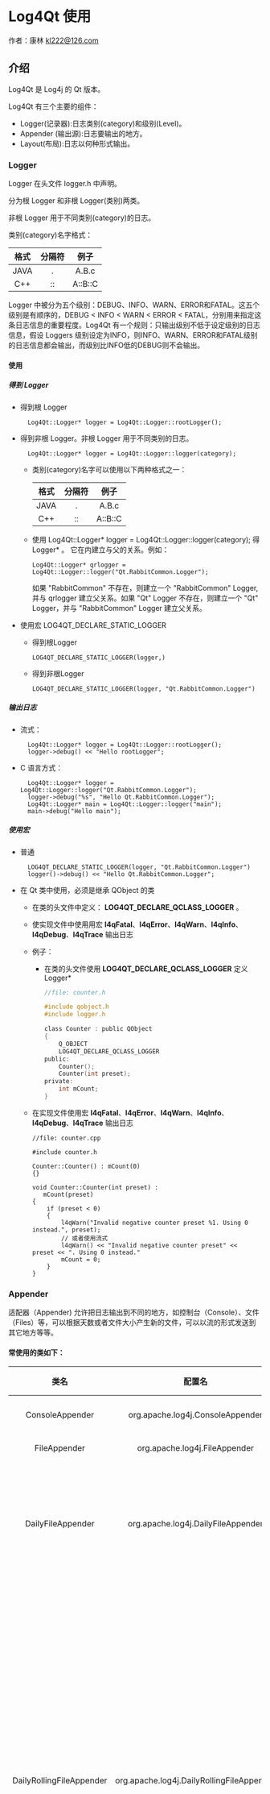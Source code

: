 # Log4Qt 使用
作者：康林 <kl222@126.com>

## 介绍

Log4Qt 是 Log4j 的 Qt 版本。

Log4Qt 有三个主要的组件：

- Logger(记录器):日志类别(category)和级别(Level)。
- Appender (输出源):日志要输出的地方。
- Layout(布局):日志以何种形式输出。

### Logger

Logger 在头文件 logger.h 中声明。

分为根 Logger 和非根 Logger(类别)两类。

非根 Logger 用于不同类别(category)的日志。

类别(category)名字格式：

| 格式|分隔符|例子    |
|:---:|:----:|:------:|
|JAVA |  .   |A.B.c   |
|C++  |  ::  |A::B::C |

Logger 中被分为五个级别：DEBUG、INFO、WARN、ERROR和FATAL。这五个级别是有顺序的，DEBUG < INFO < WARN < ERROR < FATAL，分别用来指定这条日志信息的重要程度。Log4Qt 有一个规则：只输出级别不低于设定级别的日志信息，假设 Loggers 级别设定为INFO，则INFO、WARN、ERROR和FATAL级别的日志信息都会输出，而级别比INFO低的DEBUG则不会输出。

#### 使用

##### 得到 Logger

- 得到根 Logger

        Log4Qt::Logger* logger = Log4Qt::Logger::rootLogger();

- 得到非根 Logger。非根 Logger 用于不同类别的日志。

        Log4Qt::Logger* logger = Log4Qt::Logger::logger(category);

  + 类别(category)名字可以使用以下两种格式之一：
  
    |格式 |分隔符|例子    |
    |:---:|:----:|:------:|
    |JAVA |  .   |A.B.c   |
    |C++  |  ::  |A::B::C |

  + 使用 Log4Qt::Logger* logger = Log4Qt::Logger::logger(category); 得 Logger* 。
  它在内建立与父的关系。例如：
  
        Log4Qt::Logger* qrlogger = Log4Qt::Logger::logger("Qt.RabbitCommon.Logger");
        
     如果 "RabbitCommon" 不存在，则建立一个 "RabbitCommon" Logger, 并与 qrlogger 建立父关系。如果 "Qt" Logger 不存在，则建立一个 "Qt" Logger，并与 "RabbitCommon" Logger 建立父关系。

- 使用宏 LOG4QT_DECLARE_STATIC_LOGGER
  + 得到根Logger
  
        LOG4QT_DECLARE_STATIC_LOGGER(logger,)

  + 得到非根Logger

        LOG4QT_DECLARE_STATIC_LOGGER(logger, "Qt.RabbitCommon.Logger")

##### 输出日志

- 流式：

        Log4Qt::Logger* logger = Log4Qt::Logger::rootLogger();
        logger->debug() << "Hello rootLogger";

- C 语言方式：

        Log4Qt::Logger* logger = Log4Qt::Logger::logger("Qt.RabbitCommon.Logger");
        logger->debug("%s", "Hello Qt.RabbitCommon.Logger");
        Log4Qt::Logger* main = Log4Qt::Logger::logger("main");
        main->debug("Hello main");

##### 使用宏

- 普通

        LOG4QT_DECLARE_STATIC_LOGGER(logger, "Qt.RabbitCommon.Logger")
        logger()->debug() << "Hello Qt.RabbitCommon.Logger";

- 在 Qt 类中使用，必须是继承 QObject 的类
  + 在类的头文件中定义：  **LOG4QT_DECLARE_QCLASS_LOGGER** 。
  + 使实现文件中使用用宏 **l4qFatal**、**l4qError**、**l4qWarn**、**l4qInfo**、**l4qDebug**、**l4qTrace** 输出日志
  + 例子：
    - 在类的头文件使用 **LOG4QT_DECLARE_QCLASS_LOGGER** 定义 Logger*
 
        ```C
        //file: counter.h
        
        #include qobject.h
        #include logger.h
        
        class Counter : public QObject
        {
            Q_OBJECT
            LOG4QT_DECLARE_QCLASS_LOGGER
        public:
            Counter();
            Counter(int preset);
        private:
            int mCount;
        }
        ```
        
   + 在实现文件使用宏 **l4qFatal**、**l4qError**、**l4qWarn**、**l4qInfo**、**l4qDebug**、**l4qTrace**  输出日志
   
        ```
        //file: counter.cpp
        
        #include counter.h
        
        Counter::Counter() : mCount(0)
        {}
        
        void Counter::Counter(int preset) :
           mCount(preset)
        {
            if (preset < 0)
            {
                l4qWarn("Invalid negative counter preset %1. Using 0 instead.", preset);
                // 或者使用流式
                l4qWarn() << "Invalid negative counter preset" << preset << ". Using 0 instead."
                mCount = 0;
            }
        }
        ```
        
### Appender

适配器（Appender) 允许把日志输出到不同的地方，如控制台（Console）、文件（Files）等，可以根据天数或者文件大小产生新的文件，可以以流的形式发送到其它地方等等。
#### 常使用的类如下：

|      类名        |        配置名                    |说明   |
|:-----:|:---------------:|:--------------------------------:|
|ConsoleAppender  | org.apache.log4j.ConsoleAppender |控制台             |
|FileAppender     | org.apache.log4j.FileAppender    |文件               |
|DailyFileAppender|org.apache.log4j.DailyFileAppender|每天产生一个日志文件|
|DailyRollingFileAppender| org.apache.log4j.DailyRollingFileAppender|每天产生一个日志文件,当文件大小到达指定尺寸的时候产生一个新的文件|
|RollingFileAppender| org.apache.log4j.RollingFileAppender|文件大小到达指定尺寸的时候产生一个新的文件|
|WriterAppender|org.apache.log4j.WriterAppender|将日志信息以流格式发送到任意指定的地方|

所有的注册适配器请详见：[https://github.com/MEONMedical/Log4Qt/blob/master/src/log4qt/helpers/factory.cpp](https://github.com/MEONMedical/Log4Qt/blob/1dc0b05cf7b621026fa40d58d165e765bd8e0750/src/log4qt/helpers/factory.cpp#L433) 中下面函数：

        void Factory::registerDefaultAppenders()
    
#### Logger 设置 Appender
使用 Logger 成员函数 virtual void addAppender(const AppenderSharedPtr &appender); 设置 Appender

### Layout
实现日志输出格式。可以在Appenders的后面附加Layouts来完成这个功能。
Layouts提供四种日志输出样式，如根据HTML样式、自由指定样式、包含日志级别与信息的样式和包含日志时间、线程、类别等信息的样式。
#### 常使用的类如下：

|      类名        |        配置名                    |说明|
|:-----:|:---------------:|:--------------------------------:|
|PatternLayout|org.apache.log4j.PatternLayout|可以灵活地指定布局模式|
|SimpleLayout| org.apache.log4j.SimpleLayout|包含日志信息的级别和信息字符串|
|TTCCLayout|org.apache.log4j.TTCCLayout|包含日志产生的时间、线程、类别等信息|
|XMLLayout|org.apache.log4j.XMLLayout|XML|

所有注册的Layout，请详见：[https://github.com/MEONMedical/Log4Qt/blob/master/src/log4qt/helpers/factory.cpp](https://github.com/MEONMedical/Log4Qt/blob/1dc0b05cf7b621026fa40d58d165e765bd8e0750/src/log4qt/helpers/factory.cpp#L505) 下列函数：

        void Factory::registerDefaultLayouts()
        
- PatternLayout选项：
  + ConversionPattern=%m%n：设定以怎样的格式显示消息。
    - 格式化符号说明：
      - %p：输出日志信息的优先级，即DEBUG，INFO，WARN，ERROR，FATAL。
      - %d：输出日志时间点的日期或时间，默认格式为ISO8601，也可以在其后指定格式，如：%d{yyyy/MM/dd HH:mm:ss,SSS}。
      - %r：输出自应用程序启动到输出该log信息耗费的毫秒数。
      - %t：输出产生该日志事件的线程名。
      - %l：输出日志事件的发生位置，相当于%c.%M(%F:%L)的组合，包括类全名、方法、文件名以及在代码中的行数。例如：test.TestLog4j.main(TestLog4j.java:10)。
      - %c：输出日志信息所属的类目，通常就是所在类的全名。
      - %M：输出产生日志信息的方法名。
      - %F：输出日志消息产生时所在的文件名称。
      - %L:：输出代码中的行号。
      - %m:：输出代码中指定的具体日志信息。
      - %n：输出一个回车换行符，Windows平台为"\r\n"，Unix平台为"\n"。
      - %x：输出和当前线程相关联的NDC(嵌套诊断环境)，尤其用到像java servlets这样的多客户多线程的应用中。
      - %%：输出一个"%“字符。
    - 另外，还可以在%与格式字符之间加上修饰符来控制其最小长度、最大长度、和文本的对齐方式。如：
      1. c：指定输出category的名称，最小的长度是20，如果category的名称长度小于20的话，默认的情况下右对齐。
      2. %-20c：”-"号表示左对齐。
      3. %.30c：指定输出category的名称，最大的长度是30，如果category的名称长度大于30的话，就会将左边多出的字符截掉，但小于30的话也不会补空格。

#### 设置

使用 Appender 成员函数 virtual void setLayout(const LayoutSharedPtr &layout) 设置 layout

### 例子

```
include "log4qt/consoleappender.h"
include "log4qt/logger.h"
include "log4qt/ttcclayout.h"

// Create a layout
Log4Qt::LogManager::rootLogger();
TTCCLayout *p_layout = new TTCCLayout();
p_layout->setName(QLatin1String("My Layout"));
p_layout->activateOptions();
// Create an appender
ConsoleAppender *p_appender = new ConsoleAppender(p_layout, ConsoleAppender::STDOUT_TARGET);
p_appender->setName(QLatin1String("My Appender"));
p_appender->activateOptions();
// Set appender on root logger
Log4Qt::Logger::rootLogger()->setAppender(p_appender);
// Request a logger and output "Hello World!"
Log4Qt::Logger::logger(QLatin1String("My Logger"))->info("Hello World!");
```

参见： https://log4qt.sourceforge.net/

## Qt 日志
Log4Qt 可以输出使用 Qt 的日志输出函数产生的日志。
使用 LogManager::setHandleQtMessages(bool handleQtMessages) 打开或关闭输出 Qt 日志函数产生的日志。

- qDebug 类似 Log4Qt 的根 Logger

        qDebug() << "Hell world";
      
- **QLoggingCategory** 类似 Log4Qt 的非根 Logger。
使用 **qCWarning()**、**qCDebug()**、**qCWarning()**、**qCInfo()**、**qCCritical()** 输出日志

        QLoggingCategory Logger("RabbitCommon.Logger");
        qCCritical(Logger) << "Log folder is empty";
        
## 配置文件

### 用下面方法设置配置文件：

        QString szConfFile = RabbitCommon::CDir::Instance()->GetDirConfig(true)
            + QDir::separator() + qApp->applicationName() + ".conf";
        if(!Log4Qt::PropertyConfigurator::configureAndWatch(szConfFile))
            Log4Qt::BasicConfigurator::configure();

### 配置文件说明

#### 变量

格式：

        变量名=值

使用变量：

        ${变量名}

例子：

        #设置储存log文件的根目录
        logpath=log

        log4j.appender.daily.file=${logpath}/root.log

#### 配置 Log4Qt

        log4j.reset=true
        #Log4Qt 库的日志输出级别
        log4j.Debug=WARN
        log4j.threshold=NULL
        #在运行中，是否监视此文件配置的变化
        log4j.watchThisFile=false
        #设置是否监听QDebug输出的字符串
        log4j.handleQtMessages=true
        # QLoggingCategory 过滤规则
        #log4j.qtLogging.filterRules=
        #log4j.qtLogging.messagePattern=
        
#### 配置根 Logger
其语法

        log4j.rootLogger = [level], appenderName1, appenderName2, ...

其中：
- level 控制日志输出的级别：

|级别 | 说明          |
|:---:|:-------------:|
|OFF  |关闭所有日志输出|
|FATAL|               |
|ERROR|               |
|WARN |               |
|INFO |               |
|DEBUG|               |
|TRACE|               |
|ALL  |所有日志均输出  |

- appenderName 是appender的名字，指定输出到哪儿

#### 设置非根logger
语法：

        log4j.logger.categoryName = [level], appenderName1, appenderName2, ...

其中类别名(categoryName)只能使用JAVA格式，因为C++格式分隔符已在配置文件中做为他用。

|     |分隔符|例子    |
|:---:|:----:|:------:|
|JAVA |  .   |A.B.c   |
|C++  |  ::  |A::B::C |


##### 设置非根 Logger 是否输出到其父 Logger 中
非根 Logger 日志默认是同时输出到log4j.rootLogger所有配置的日志中的，如何能只让它们输出到自己指定的日志中呢？用下面配置：

语法：

        log4j.additivity.categoryName = [true/false]
        
- false，只输出到此适配器。
- true，表示Logger会输出到log4j.rootLogger所有配置的日志中
- 默认为true。

类别名(categoryName)应该与非根类别名(categoryName)相同。其中类别名(categoryName)只能使用JAVA格式，因为C++格式分隔符已在配置文件中做为他用。

|     |分隔符|例子    |
|:---:|:----:|:------:|
|JAVA |  .   |A.B.c   |
|C++  |  ::  |A::B::C |

如果不想输出到log4j.rootLogger所有配置的日志，而只是想输出到log4j.rootLogger某一配置（例如：console),则：

        log4j.logger.main = [level], console
        log4j.additivity.main = false

#### 配置 Appender
语法

        log4j.appender.appenderName = className
        log4j.appender.appenderName.option1 = value1
        ...
        log4j.appender.appenderName.optionN = valueN 

className 有以下几种类型：

|               类               |说明           |
|-------------------------------:|:--------------|
|org.apache.log4j.ConsoleAppender|控制台         |
|org.apache.log4j.FileAppender   |文件           |
|org.apache.log4j.DailyRollingFileAppender|每天产生一个日志文件|
|org.apache.log4j.RollingFileAppender|文件大小到达指定尺寸的时候产生一个新的文件|

- ConsoleAppender选项
  + Threshold=WARN：指定日志信息的最低输出级别，默认为DEBUG。
  + ImmediateFlush=true：表示所有消息都会被立即输出，设为false则不输出，默认值是true。
  + Target=System.err：默认值是System.out。
- FileAppender选项
  + Threshold=WARN：指定日志信息的最低输出级别，默认为DEBUG。
  + ImmediateFlush=true：表示所有消息都会被立即输出，设为false则不输出，默认值是true。
  + Append=false：true表示消息增加到指定文件中，false则将消息覆盖指定的文件内容，默认值是true。
  + File=D:/logs/logging.log4j：指定消息输出到logging.log4j文件中。
- DailyRollingFileAppender选项
  + Threshold=WARN #指定日志信息的最低输出级别，默认为DEBUG。
  + ImmediateFlush=true：表示所有消息都会被立即输出，设为false则不输出，默认值是true。
  + Append=false：true表示消息增加到指定文件中，false则将消息覆盖指定的文件内容，默认值是true。
  + File=D:/logs/logging.log4j：指定当前消息输出到logging.log4j文件中。
  + DatePattern=’.'yyyy-MM：每月滚动一次日志文件，即每月产生一个新的日志文件。当前月的日志文件名为logging.log4j，前一个月的日志文件名为logging.log4j.yyyy-MM。
另外，也可以指定按周、天、时、分等来滚动日志文件，对应的格式如下：
    - '.'yyyy-MM：每月
    - '.'yyyy-ww：每周
    - '.'yyyy-MM-dd：每天
    - '.'yyyy-MM-dd-a：每天两次
    - '.'yyyy-MM-dd-HH：每小时
    - '.'yyyy-MM-dd-HH-mm：每分钟
- RollingFileAppender选项
  + Threshold=WARN：指定日志信息的最低输出级别，默认为DEBUG。
  + ImmediateFlush=true：表示所有消息都会被立即输出，设为false则不输出，默认值是true。
  + Append=false：true表示消息增加到指定文件中，false则将消息覆盖指定的文件内容，默认值是true。
  + File=D:/logs/logging.log4j：指定消息输出到logging.log4j文件中。
  + MaxFileSize=100KB：后缀可以是KB, MB 或者GB。在日志文件到达该大小时，将会自动滚动，即将原来的内容移到logging.log4j.1文件中。
  + MaxBackupIndex=2：指定可以产生的滚动文件的最大数，例如，设为2则可以产生logging.log4j.1，logging.log4j.2两个滚动文件和一个logging.log4j文件。

#### 配置 Layout
语法：

        log4j.appender.appenderName.layout = className
        log4j.appender.appenderName.layout.option1 = value1
        …
        log4j.appender.appenderName.layout.optionN = valueN 

其中：className可以是下列值之一：

|        类                    |   说明                           |
|-----------------------------:|:---------------------------------|
|org.apache.log4j.HTMLLayout   |以HTML表格形式布局                 |
|org.apache.log4j.PatternLayout|可以灵活地指定布局模式             |
|org.apache.log4j.SimpleLayout |包含日志信息的级别和信息字符串       |
|org.apache.log4j.TTCCLayout   |包含日志产生的时间、线程、类别等等信息|

- HTMLLayout选项
  + LocationInfo=true：输出java文件名称和行号，默认值是false。
  + Title=My Logging： 默认值是Log4J Log Messages。
- PatternLayout选项：
  + ConversionPattern=%m%n：设定以怎样的格式显示消息。
    - 格式化符号说明：
      - %p：输出日志信息的优先级，即DEBUG，INFO，WARN，ERROR，FATAL。
      - %d：输出日志时间点的日期或时间，默认格式为ISO8601，也可以在其后指定格式，如：%d{yyyy/MM/dd HH:mm:ss,SSS}。
      - %r：输出自应用程序启动到输出该log信息耗费的毫秒数。
      - %t：输出产生该日志事件的线程名。
      - %l：输出日志事件的发生位置，相当于%c.%M(%F:%L)的组合，包括类全名、方法、文件名以及在代码中的行数。例如：test.TestLog4j.main(TestLog4j.java:10)。
      - %c：输出日志信息所属的类目，通常就是所在类的全名。
      - %M：输出产生日志信息的方法名。
      - %F：输出日志消息产生时所在的文件名称。
      - %L:：输出代码中的行号。
      - %m:：输出代码中指定的具体日志信息。
      - %n：输出一个回车换行符，Windows平台为"\r\n"，Unix平台为"\n"。
      - %x：输出和当前线程相关联的NDC(嵌套诊断环境)，尤其用到像java servlets这样的多客户多线程的应用中。
      - %%：输出一个"%“字符。
    - 另外，还可以在%与格式字符之间加上修饰符来控制其最小长度、最大长度、和文本的对齐方式。如：
      1. c：指定输出category的名称，最小的长度是20，如果category的名称长度小于20的话，默认的情况下右对齐。
      2. %-20c：”-"号表示左对齐。
      3. %.30c：指定输出category的名称，最大的长度是30，如果category的名称长度大于30的话，就会将左边多出的字符截掉，但小于30的话也不会补空格。

### 示例

#### 示例一

参见： https://github.com/KangLin/RabbitCommon/blob/master/Src/etc/log4qt.conf

```
#设置储存log文件的根目录
logpath=log

#格式化符号说明：
# %p：输出日志信息的优先级，即DEBUG，INFO，WARN，ERROR，FATAL。
# %d：输出日志时间点的日期或时间，默认格式为ISO8601，也可以在其后指定格式，如：%d{yyyy/MM/dd HH:mm:ss,SSS}。
# %r：输出自应用程序启动到输出该log信息耗费的毫秒数。
# %t：输出产生该日志事件的线程名。
# %l：输出日志事件的发生位置，相当于%c.%M(%F:%L)的组合，包括类全名、方法、文件名以及在代码中的行数。例如：test.TestLog4j.main(TestLog4j.java:10)。
# %c：输出日志信息所属的类目，通常就是所在类的全名。
# %M：输出产生日志信息的方法名。
# %F：输出日志消息产生时所在的文件名称。
# %L:：输出代码中的行号。
# %m:：输出代码中指定的具体日志信息。
# %n：输出一个回车换行符，Windows平台为"\r\n"，Unix平台为"\n"。
# %x：输出和当前线程相关联的NDC(嵌套诊断环境)，尤其用到像java servlets这样的多客户多线程的应用中。
# %%：输出一个"%“字符。
# 另外，还可以在%与格式字符之间加上修饰符来控制其最小长度、最大长度、和文本的对齐方式。如：
# c：指定输出category的名称，最小的长度是20，如果category的名称长度小于20的话，默认的情况下右对齐。
# 2)%-20c：”-"号表示左对齐。
# 3)%.30c：指定输出category的名称，最大的长度是30，如果category的名称长度大于30的话，就会将左边多出的字符截掉，但小于30的话也不会补空格。
logConversionPattern=%d %F:%L [%t] %5p %c - %m%n

log4j.reset=true
log4j.Debug=WARN
log4j.threshold=NULL
#在运行中，是否监视此文件配置的变化
log4j.watchThisFile=false
#设置是否监听QDebug输出的字符串
log4j.handleQtMessages=true
# QLoggingCategory 过滤规则
#log4j.qtLogging.filterRules=
#log4j.qtLogging.messagePattern=

#根 Logger 输出
# log4j.rootLogger 日志输出类别和级别：只输出不低于该级别的日志信息	DEBUG < INFO < WARN < ERROR < FATAL
#设置Log输出的几种输出源（appender）。
#格式：[ level ] , appenderName1, appenderName2, …
# level ：设定日志记录的最低级别，
#        可设的值有 OFF、FATAL、ERROR、WARN、INFO、DEBUG、ALL 或者自定义的级别，Log4j建议只使用中间四个级别。
#        通过在这里设定级别，您可以控制应用程序中相应级别的日志信息的开关，比如在这里设定了INFO级别，则应用程序中所有DEBUG级别的日志信息将不会被打印出来。
#        只输出不低于该级别的日志信息	DEBUG < INFO < WARN < ERROR < FATAL
# appenderName：就是指定日志信息要输出到哪里。可以同时指定多个输出目的地，用逗号隔开。本例是：console, daily
log4j.rootLogger=ALL, console, daily

###############################
# 输出到控制台
###############################

# 配置INFO CONSOLE输出到控制台
log4j.appender.console=org.apache.log4j.ConsoleAppender
log4j.appender.console.target=System.out
# 配置CONSOLE设置为自定义布局模式
log4j.appender.console.layout=org.apache.log4j.PatternLayout
# 配置logfile为自定义布局模式
log4j.appender.console.layout.ConversionPattern=${logConversionPattern}

###############################
# 输出到日志文件中
###############################

# 配置 logfile 输出到文件中 每日产生文件
log4j.appender.daily=org.apache.log4j.DailyFileAppender
# 输出文件位置此为项目根目录下的logs文件夹中
log4j.appender.daily.file=${logpath}/root.log
#true表示消息增加到指定文件中，false 则将消息覆盖指定的文件内容，默认值是 false
log4j.appender.daily.appendFile=true
# 日期格式
log4j.appender.daily.datePattern=_yyyy_MM_dd
# 立即输出。表示所有消息都会被立即输出，设为 false 则不立即输出，默认值是 true
log4j.appender.daily.immediateFlush=true
# 输入日志等级
log4j.appender.daily.Threshold = DEBUG
# 设置保留天数
log4j.appender.daily.keepDays=10
# 配置logfile为自定义布局模式
log4j.appender.daily.layout=org.apache.log4j.PatternLayout
log4j.appender.daily.layout.ConversionPattern=${logConversionPattern}


###############################
#模块输出到独立的日志
###############################
# 名字以 log4j.logger. 为前缀，后面是 Logger::Logger 参数名。
# 注意：如果名字中有 C++ 名字分隔符 "::" 则用 JAVA 名字分隔符 "." 替换。
# 级别和输出源（appender）格式与 log4j.rootLogger 相同
log4j.logger.main=ALL, main, console
#false，只输出到此适配器。true，表示Logger会在父Logger的appender里输出，默认为true。
# 名字与 log4j.logger 规则相同
log4j.additivity.main=false

log4j.appender.main=org.apache.log4j.DailyFileAppender
# 输出文件位置此为项目根目录下的logs文件夹中
log4j.appender.main.file=${logpath}/main.log
# 配置logfile为自定义布局模式
log4j.appender.main.layout=org.apache.log4j.PatternLayout
log4j.appender.main.layout.ConversionPattern=${logConversionPattern}

###############################
# QLoggingCategory 单独输出到文件
# Category格式： Qt.CategoryName
###############################
# 名字以 log4j.logger. 为前缀，后面是 Logger::Logger 参数名。
# 注意：如果名字中有 C++ 名字分隔符 "::" 则用 JAVA 名字分隔符 "." 替换。
# 级别和输出源（appender）格式与 log4j.rootLogger 相同
log4j.logger.Qt.RabbitCommon.Logger=ALL, RabbitCommonLogger
#false，只输出到此适配器。true，表示Logger会在父Logger的appender里输出，默认为true。
# 名字与 log4j.logger 规则相同
log4j.additivity.Qt.RabbitCommon.Logger=false

log4j.appender.RabbitCommonLogger=org.apache.log4j.DailyFileAppender
# 输出文件位置此为项目根目录下的logs文件夹中
log4j.appender.RabbitCommonLogger.file=${logpath}/RabbitCommonLogger.log
# 配置logfile为自定义布局模式
log4j.appender.RabbitCommonLogger.layout=org.apache.log4j.PatternLayout
log4j.appender.RabbitCommonLogger.layout.ConversionPattern=${logConversionPattern}
```

#### 示例二

```
# 参见：https://blog.csdn.net/qq_43842093/article/details/122810961
log4j.rootLogger=DEBUG,console,dailyFile,im
log4j.additivity.org.apache=true

# 控制台(console)
log4j.appender.console=org.apache.log4j.ConsoleAppender
log4j.appender.console.Threshold=DEBUG
log4j.appender.console.ImmediateFlush=true
log4j.appender.console.Target=System.err
log4j.appender.console.layout=org.apache.log4j.PatternLayout
log4j.appender.console.layout.ConversionPattern=[%-5p] %d(%r) --> [%t] %l: %m %x %n
# 日志文件(logFile)
log4j.appender.logFile=org.apache.log4j.FileAppender
log4j.appender.logFile.Threshold=DEBUG
log4j.appender.logFile.ImmediateFlush=true
log4j.appender.logFile.Append=true
log4j.appender.logFile.File=D:/logs/log.log4j
log4j.appender.logFile.layout=org.apache.log4j.PatternLayout
log4j.appender.logFile.layout.ConversionPattern=[%-5p] %d(%r) --> [%t] %l: %m %x %n
# 回滚文件(rollingFile)
log4j.appender.rollingFile=org.apache.log4j.RollingFileAppender
log4j.appender.rollingFile.Threshold=DEBUG
log4j.appender.rollingFile.ImmediateFlush=true
log4j.appender.rollingFile.Append=true
log4j.appender.rollingFile.File=D:/logs/log.log4j
log4j.appender.rollingFile.MaxFileSize=200KB
log4j.appender.rollingFile.MaxBackupIndex=50
log4j.appender.rollingFile.layout=org.apache.log4j.PatternLayout
log4j.appender.rollingFile.layout.ConversionPattern=[%-5p] %d(%r) --> [%t] %l: %m %x %n
# 定期回滚日志文件(dailyFile)
log4j.appender.dailyFile=org.apache.log4j.DailyRollingFileAppender
log4j.appender.dailyFile.Threshold=DEBUG
log4j.appender.dailyFile.ImmediateFlush=true
log4j.appender.dailyFile.Append=true
log4j.appender.dailyFile.File=D:/logs/log.log4j
log4j.appender.dailyFile.DatePattern='.'yyyy-MM-dd
log4j.appender.dailyFile.layout=org.apache.log4j.PatternLayout
log4j.appender.dailyFile.layout.ConversionPattern=[%-5p] %d(%r) --> [%t] %l: %m %x %n
# 应用于socket
log4j.appender.socket=org.apache.log4j.RollingFileAppender
log4j.appender.socket.RemoteHost=localhost
log4j.appender.socket.Port=5001
log4j.appender.socket.LocationInfo=true
# Set up for Log Factor 5
log4j.appender.socket.layout=org.apache.log4j.PatternLayout
log4j.appender.socket.layout.ConversionPattern=[%-5p] %d(%r) --> [%t] %l: %m %x %n
# Log Factor 5 Appender
log4j.appender.LF5_APPENDER=org.apache.log4j.lf5.LF5Appender
log4j.appender.LF5_APPENDER.MaxNumberOfRecords=2000
# 发送日志到指定邮件
log4j.appender.mail=org.apache.log4j.net.SMTPAppender
log4j.appender.mail.Threshold=FATAL
log4j.appender.mail.BufferSize=10
log4j.appender.mail.From = xxx@mail.com
log4j.appender.mail.SMTPHost=mail.com
log4j.appender.mail.Subject=Log4J Message
log4j.appender.mail.To= xxx@mail.com
log4j.appender.mail.layout=org.apache.log4j.PatternLayout
log4j.appender.mail.layout.ConversionPattern=[%-5p] %d(%r) --> [%t] %l: %m %x %n
# 应用于数据库
log4j.appender.database=org.apache.log4j.jdbc.JDBCAppender
log4j.appender.database.URL=jdbc:mysql://localhost:3306/test
log4j.appender.database.driver=com.mysql.jdbc.Driver
log4j.appender.database.user=root
log4j.appender.database.password=
log4j.appender.database.sql=INSERT INTO LOG4J (Message) VALUES('=[%-5p] %d(%r) --> [%t] %l: %m %x %n')
log4j.appender.database.layout=org.apache.log4j.PatternLayout
log4j.appender.database.layout.ConversionPattern=[%-5p] %d(%r) --> [%t] %l: %m %x %n

# 自定义Appender
log4j.appender.im = net.cybercorlin.util.logger.appender.IMAppender
log4j.appender.im.host = mail.cybercorlin.net
log4j.appender.im.username = username
log4j.appender.im.password = password
log4j.appender.im.recipient = corlin@cybercorlin.net
log4j.appender.im.layout=org.apache.log4j.PatternLayout
log4j.appender.im.layout.ConversionPattern=[%-5p] %d(%r) --> [%t] %l: %m %x %n

```

